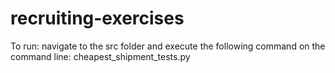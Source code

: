 # recruiting-exercises


To run:
navigate to the src folder and execute the following command on the command line: cheapest_shipment_tests.py

